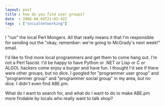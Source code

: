 ```yaml
---
layout: post
title : how do you find user groups?
date  : 2008-08-04T21:02:42Z
tags  : ["socialnetworking"]
---
```

I "run" the local Perl Mongers.  All that really means it that I'm responsible for sending out the "okay, remember: we're going to McGrady's next week!" email.

I'd like to find more local programmers and get them to come hang out.  I'm not a Perl fascist.  I'd be happy to have Python or .NET or Lisp or C or ALGOL hackers come enjoy a burger and have fun.  I thought I'd see if there were other groups, but no dice.  I googled for "programmer user group" and "programmer group" and "programmer social group" in my area, but no dice.  I didn't even find ABE.pm.

What do I want to search for, and what do I want to do to make ABE.pm more findable by locals who really want to talk shop? 
